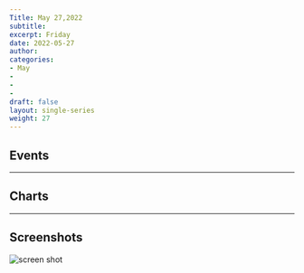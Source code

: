 ```yaml
---
Title: May 27,2022
subtitle: 
excerpt: Friday
date: 2022-05-27
author:
categories:
- May
-
-
-
draft: false
layout: single-series
weight: 27
---
```



## Events



---



## Charts
---



## Screenshots



![screen shot](20220527_000xxx.png)
